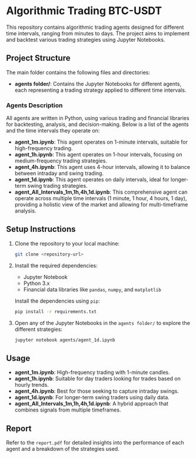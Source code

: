 # Algorithmic Trading BTC-USDT

This repository contains algorithmic trading agents designed for different time intervals, ranging from minutes to days. The project aims to implement and backtest various trading strategies using Jupyter Notebooks.

## Project Structure

The main folder contains the following files and directories:
- **agents folder/**: Contains the Jupyter Notebooks for different agents, each representing a trading strategy applied to different time intervals.

### Agents Description

All agents are written in Python, using various trading and financial libraries for backtesting, analysis, and decision-making. Below is a list of the agents and the time intervals they operate on:

- **agent_1m.ipynb**: This agent operates on 1-minute intervals, suitable for high-frequency trading.
- **agent_1h.ipynb**: This agent operates on 1-hour intervals, focusing on medium-frequency trading strategies.
- **agent_4h.ipynb**: This agent uses 4-hour intervals, allowing it to balance between intraday and swing trading.
- **agent_1d.ipynb**: This agent operates on daily intervals, ideal for longer-term swing trading strategies.
- **agent_All_Intervals_1m,1h,4h,1d.ipynb**: This comprehensive agent can operate across multiple time intervals (1 minute, 1 hour, 4 hours, 1 day), providing a holistic view of the market and allowing for multi-timeframe analysis.

## Setup Instructions

1. Clone the repository to your local machine:

    ```bash
    git clone <repository-url>
    ```

2. Install the required dependencies:

    - Jupyter Notebook
    - Python 3.x
    - Financial data libraries like `pandas`, `numpy`, and `matplotlib`

    Install the dependencies using `pip`:

    ```bash
    pip install -r requirements.txt
    ```

3. Open any of the Jupyter Notebooks in the `agents folder/` to explore the different strategies:

    ```bash
    jupyter notebook agents/agent_1d.ipynb
    ```

## Usage

- **agent_1m.ipynb**: High-frequency trading with 1-minute candles.
- **agent_1h.ipynb**: Suitable for day traders looking for trades based on hourly trends.
- **agent_4h.ipynb**: Best for those seeking to capture intraday swings.
- **agent_1d.ipynb**: For longer-term swing traders using daily data.
- **agent_All_Intervals_1m,1h,4h,1d.ipynb**: A hybrid approach that combines signals from multiple timeframes.

## Report

Refer to the `report.pdf` for detailed insights into the performance of each agent and a breakdown of the strategies used.
